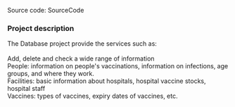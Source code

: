 Source code: SourceCode<br/>

<h3>Project description</h3>
The Database project provide the services such as: <br/><br/>
Add, delete and check a wide range of information<br/>
People: information on people's vaccinations, information on infections, age groups, and where they work.<br/>
Facilities: basic information about hospitals, hospital vaccine stocks, hospital staff<br/>
Vaccines: types of vaccines, expiry dates of vaccines, etc.<br/>


